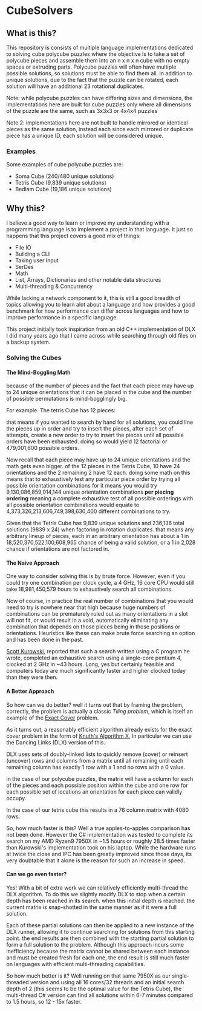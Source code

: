# CubeSolvers

## What is this?
This repository is consists of multiple language implementations dedicated to solving cube polycube puzzles where 
the objective is to take a set of polycube pieces and assemble them into an n x n x n cube with no empty spaces or 
extruding parts. Polycube puzzles will often have multiple possible solutions, so solutions must be able to find 
them all. In addition to unique solutions, due to the fact that the puzzle can be rotated, each solution will have an 
additional 23 rotational duplicates.

Note: while polycube puzzles can have differing sizes and dimensions, the implementations here are built for cube puzzles only where all
dimensions of the puzzle are the same, such as 3x3x3 or 4x4x4 puzzles

Note 2: implementations here are not built to handle mirrored or identical pieces as the same solution, instead each 
since each mirrored or duplicate piece has a unique ID, each solution will be considered unique.

### Examples

Some examples of cube polycube puzzles are:
- Soma Cube (240/480 unique solutions)
- Tetris Cube (9,839 unique solutions)
- Bedlam Cube (19,186 unique solutions)


## Why this?

I believe a good way to learn or improve my understanding with a programming language is to implement a project in that language.
It just so happens that this project covers a good mix of things:
- File IO
- Building a CLI
- Taking user Input
- SerDes
- Math
- List, Arrays, Dictionaries and other notable data structures
- Multi-threading & Concurrency

While lacking a network component to it, this is still a good breadth of topics allowing you to learn alot about a language and how
provides a good benchmark for how performance can differ across languages and how to improve performance in a specific language.

This project initially took inspiration from an old C++ implementation of DLX I did many years ago that I came 
across while searching through old files on a backup system.

### Solving the Cubes

#### The Mind-Boggling Math

because of the number of pieces and the fact that each piece may have up to 24 unique orientations that it can be placed
in the cube and the number of possible permutations is mind-bogglingly big.

For example. The tetris Cube has 12 pieces:

that means if you wanted to search by hand for all solutions, you could line the pieces up in order and try to insert
the pieces, after each set of attempts, create a new order to try to insert the pieces until all possible orders have
been exhausted. doing so would yield 12 factorial or 479,001,600 possible orders.

Now recall that each piece may have up to 24 unique orientations and the math gets even bigger. of the 12 pieces in the
Tetris Cube, 10 have 24 orientations and the 2 remaining 2 have 12 each. doing some math on this means that to exhaustively test
any particular piece order by trying all possible orientation combinations for it means you would try 9,130,086,859,014,144
unique orientation combinations **per piecing ordering** meaning a complete exhaustive test of all possible orderings
with all possible orientation combinations would equate to 4,373,326,213,606,749,398,630,400 different combinations to try.

Given that the Tetris Cube has 9,839 unique solutions and 236,136 total solutions (9839 x 24) when factoring in rotation
duplicates. that means any arbitrary lineup of pieces, each in an arbitrary orientation has about a 1 in 18,520,370,522,100,608,965 chance
of being a valid solution, or a 1 in 2,028 chance if orientations are not factored in.

#### The Naive Approach

One way to consider solving this is by brute force. However, even if you could try one combination per clock cycle,
a 4 GHz, 16 core CPU would still take 18,981,450,579 hours to exhaustively search all combinations.

Now of course, in practice the real number of combinations that you would need to try is nowhere near that high because 
huge numbers of combinations can be prematurely ruled out as many orientations in a slot will not fit, or would result 
in a void, automatically eliminating any combination that depends on those pieces being in those positions or 
orientations. Heuristics like these can make brute force searching an option and has been done in the past.

[Scott Kurowski](http://www.scottkurowski.com/tetriscube/), reported that such a search written using a C program he wrote, completed an exhaustive search using a 
single-core pentium 4, clocked at 2 GHz in ~43 hours. Long, yes but certainly feasible and computers today are much 
significantly faster and higher clocked today than they were then.

#### A Better Approach

So how can we do better? well it turns out that by framing the problem, correctly, the problem is actually a 
classic *Tiling problem*, which is itself an example of the [Exact Cover](https://en.wikipedia.org/wiki/Exact_cover) problem.

As it turns out, a reasonably efficient algorithm already exists for the exact cover problem in the 
form of [Knuth's Algorithm X](https://en.wikipedia.org/wiki/Knuth%27s_Algorithm_X), In particular we can use the 
Dancing Links (DLX) version of this. 

DLX uses sets of doubly-linked lists to quickly remove (cover) or reinsert (uncover) rows and columns from a matrix
until all remaining until each remaining column has exactly 1 row with a 1 and no rows with a 0 value.

in the case of our polycube puzzles, the matrix will have a column for each of the pieces and each possible position 
within the cube and one row for each possible set of locations an orientation for each piece can validly occupy.

In the case of our tetris cube this results in a 76 column matrix with 4080 rows.

So, how much faster is this? Well a true apples-to-apples comparison has not been done. However the C# implementation 
was tested to complete its search on my AMD Ryzen9 7950X in ~1.5 hours or roughly 28.5 times faster than Kurowski's 
implementation took on his laptop. While the hardware runs at twice the close and IPC has been greatly improved since 
those days, its very doubtable that it alone is the reason for such an increase in speed.

#### Can we go even faster?

Yes! With a bit of extra work we can relatively efficiently multi-thread the DLX algorithm. To do this we slightly 
modify DLX to stop when a certain depth has been reached in its search. when this initial depth is reached. the current 
matrix is snap-shotted in the same manner as if it were a full solution.

Each of these partial solutions can then be applied to a new instance of the DLX runner, allowing it to continue 
searching for solutions from this starting point. the end results are then combined with the starting partial solution 
to form a full solution to the problem. Although this approach incurs some inefficiency because the matrix cannot be 
shared between each instance and must be created fresh for each one, the end result is still much faster on languages 
with efficient multi-threading capabilities. 

So how much better is it? Well running on that same 7950X as our single-threaded version and using all 16 cores/32 threads and an 
initial search depth of 2 (this seems to be the optimal value for the Tetris Cube), the multi-thread C# version can 
find all solutions within 6-7 minutes compared to 1.5 hours, so 12 - 15x faster.